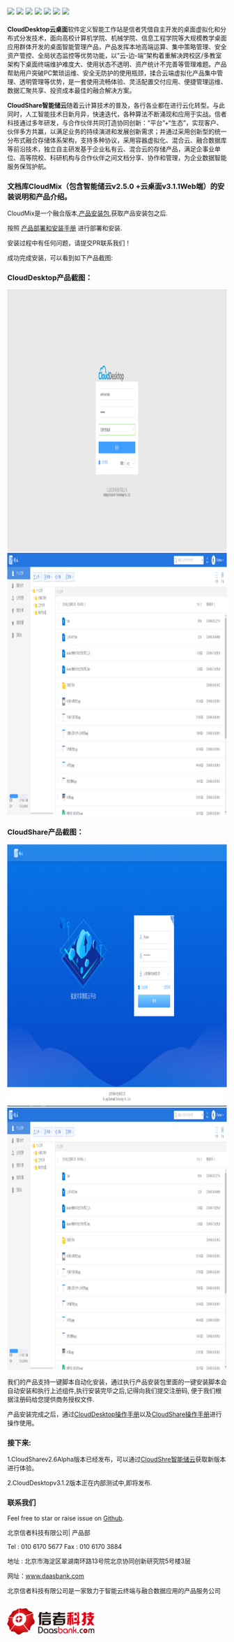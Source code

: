<img src='https://img.shields.io/badge/ubuntu%20-v16.04-blue'></img>
<img src='https://img.shields.io/badge/CSharp-2.1%2B-brightgreen.svg'></img>
<img src='https://img.shields.io/badge/asp.net%20core-v2.2.401-green'></img>
<img src='https://img.shields.io/badge/CSharp-.NET%20Framework%204.8-yellowgreen'></img>
<img src='https://img.shields.io/badge/build-passing-green'></img>
<img src='https://img.shields.io/badge/docs-passing-green'></img>
<img src='https://img.shields.io/badge/cloudshare-v2.6.0--alpha%2Cv2.5.0--passing-yellowgreen'></img>
<br>
-------------------------------------------------------------------------------------------------------------------------------


**CloudDesktop云桌面**软件定义智能工作站是信者凭借自主开发的桌面虚拟化和分布式分发技术，面向高校计算机学院、机械学院、信息工程学院等大规模教学桌面应用群体开发的桌面智能管理产品，产品发挥本地高端运算、集中策略管理、安全资产管控、全局状态监控等优势功能，以”云-边-端”架构着重解决跨校区/多教室架构下桌面终端维护难度大、使用状态不透明、资产统计不完善等管理难题。产品帮助用户突破PC繁琐运维、安全无防护的使用瓶颈，揉合云端虚拟化产品集中管理、透明管理等优势，是一套使用流畅体验、灵活配置交付应用、便捷管理运维、数据汇聚共享、投资成本最佳的融合解决方案。

**CloudShare智能储云**随着云计算技术的普及，各行各业都在进行云化转型。与此同时，人工智能技术日新月异，快速迭代，各种算法不断涌现和应用于实战。信者科技通过多年研发，与合作伙伴共同打造协同创新：“平台”+“生态”，实现客户、伙伴多方共赢，以满足业务的持续演进和发展创新需求；并通过采用创新型的统一分布式融合存储体系架构，支持多种协议，采用容器虚拟化、混合云、融合数据库等前沿技术，独立自主研发基于企业私有云、混合云的存储产品，满足企事业单位、高等院校、科研机构与合作伙伴之间文档分享、协作和管理，为企业数据智能服务保驾护航。


### 文档库CloudMix（包含智能储云v2.5.0 +云桌面v3.1.1Web端）的安装说明和产品介绍。


CloudMix是一个融合版本,[产品安装包](https://github.com/XINZHEKEJI/CloudDesktop/releases),获取产品安装包之后.

按照 [产品部署和安装手册]( Zh-CN/智能储云与桌面B端融合版安装手册-power%20by%20信者科技.docx) 进行部署和安装.

安装过程中有任何问题，请提交PR联系我们！

成功完成安装，可以看到如下产品截图:

### CloudDesktop产品截图：

<a href="http://www.daasbank.com"><img src="image/CloudDesktop-登录.png" width="800" height="600" /></a>
<a href="http://www.daasbank.com"><img src="image/CloudShare-主页.png" width="800" height="600" /></a>

### CloudShare产品截图：

<a href="http://www.daasbank.com"><img src="image/CloudShare-登录.png" width="800" height="600" /></a>
<a href="http://www.daasbank.com"><img src="image/CloudShare-主页.png" width="800" height="600" /></a>


我们的产品支持一键脚本自动化安装，通过执行产品安装包里面的一键安装脚本会自动安装和执行上述组件,执行安装完毕之后,记得向我们提交注册码,
便于我们根据注册码给您提供商务授权文件.

产品安装完成之后，通过[CloudDesktop操作手册](Zh-CN/产品操作手册/CloudDesktop%20Guide%5Bv3.1.1%5D-power%20by%20XINZHEKEJI.pdf)以及[CloudShare操作手册](Zh-CN/产品操作手册/CloudShare%20Guide%5Bv2.5.0%5D-power%20by%20XINZHEKEJI.pdf)进行操作使用。


### 接下来:

  1.CloudSharev2.6Alpha版本已经发布，可以通过[CloudShre智能储云](https://github.com/XINZHEKEJI/CloudShare)获取新版本进行体验。
  
  2.CloudDesktopv3.1.2版本正在内部测试中,即将发布.
  
### 联系我们

Feel free to star or raise issue on [Github](https://github.com/XINZHEKEJI/CloudDocument).

北京信者科技有限公司| 产品部

Tel : 010 6170 5677   Fax : 010 6170 3884

地址 : 北京市海淀区翠湖南环路13号院北京协同创新研究院5号楼3层

网址：www.daasbank.com


北京信者科技有限公司是一家致力于智能云终端与融合数据应用的产品服务公司

<br>
<a href="http://www.daasbank.com"><img src="image/logo.png" width="200" height="60" /></a>
</br>


